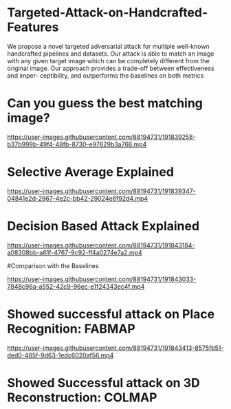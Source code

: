 # Targeted-Attack-on-Handcrafted-Features
We propose a novel targeted adversarial attack for multiple well-known handcrafted pipelines and
datasets. Our attack is able to match an image with any given target image which can be completely
different from the original image. Our approach provides a trade-off between effectiveness and imper-
ceptibility, and outperforms the baselines on both metrics

# Can you guess the best matching image? 

https://user-images.githubusercontent.com/88194731/191839258-b37b999b-49f4-48fb-8730-e97629b3a766.mp4

 # Selective Average Explained

https://user-images.githubusercontent.com/88194731/191839347-04841e2d-2967-4e2c-bb42-29024e6f92d4.mp4


# Decision Based Attack Explained



https://user-images.githubusercontent.com/88194731/191843184-a08308bb-a61f-4767-9c92-ff4a0274e7a2.mp4



#Comparison with the Baselines


https://user-images.githubusercontent.com/88194731/191843033-7848c96a-a552-42c9-96ec-e1f24343ec4f.mp4

# Showed successful attack on Place Recognition: FABMAP


https://user-images.githubusercontent.com/88194731/191843413-8575fb51-ded0-485f-9d63-1edc6020af56.mp4

# Showed Successful attack on 3D Reconstruction: COLMAP
